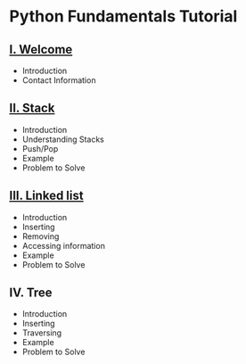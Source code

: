# Python Fundamentals Tutorial
## [I. Welcome](welcome.md)
* Introduction
* Contact Information
## [II. Stack](/Stacks/stacks.md)
* Introduction
* Understanding Stacks
* Push/Pop
* Example
* Problem to Solve
## [III. Linked list](/LinkedLists/LinkedList.md)
* Introduction
* Inserting
* Removing
* Accessing information
* Example
* Problem to Solve
## IV. Tree
* Introduction
* Inserting
* Traversing
* Example
* Problem to Solve
